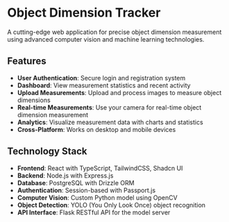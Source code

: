 # Object Dimension Tracker

A cutting-edge web application for precise object dimension measurement using advanced computer vision and machine learning technologies.

## Features

- **User Authentication**: Secure login and registration system
- **Dashboard**: View measurement statistics and recent activity
- **Upload Measurements**: Upload and process images to measure object dimensions
- **Real-time Measurements**: Use your camera for real-time object dimension measurement
- **Analytics**: Visualize measurement data with charts and statistics
- **Cross-Platform**: Works on desktop and mobile devices

## Technology Stack

- **Frontend**: React with TypeScript, TailwindCSS, Shadcn UI
- **Backend**: Node.js with Express.js
- **Database**: PostgreSQL with Drizzle ORM
- **Authentication**: Session-based with Passport.js
- **Computer Vision**: Custom Python model using OpenCV
- **Object Detection**: YOLO (You Only Look Once) object recognition
- **API Interface**: Flask RESTful API for the model server


